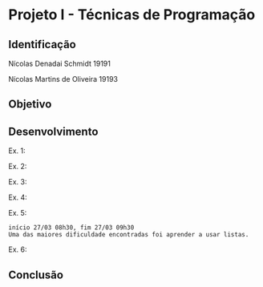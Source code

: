 # Projeto I - Técnicas de Programação

## Identificação

Nícolas Denadai Schmidt		19191

Nícolas Martins de Oliveira	19193

## Objetivo


## Desenvolvimento

Ex. 1: 

	

Ex. 2: 

	

Ex. 3: 

	

Ex. 4: 

	

Ex. 5:

	início 27/03 08h30, fim 27/03 09h30
	Uma das maiores dificuldade encontradas foi aprender a usar listas.

Ex. 6: 

	


## Conclusão
